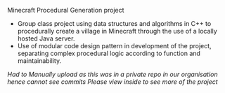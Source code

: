 Minecraft Procedural Generation project

- Group class project using data structures and algorithms in C++ to procedurally
create a village in Minecraft through the use of a locally hosted Java server.
- Use of modular code design pattern in development of the project, separating
complex procedural logic according to function and maintainability.

*Had to Manually upload as this was in a private repo in our organisation hence cannot see commits*
*Please view inside to see more of the project*
